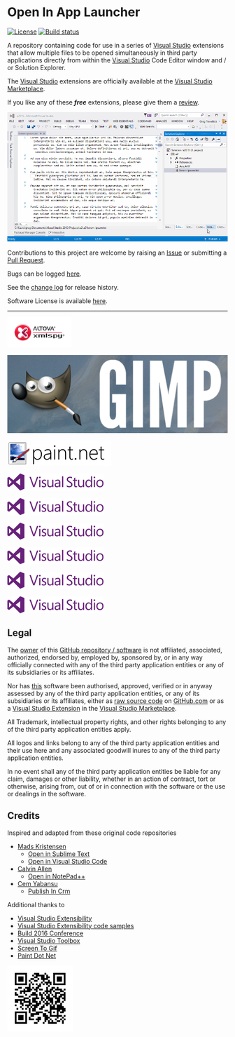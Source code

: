 [VersionNumberBadgeURL]: NotApplicable
[VSMarketplaceUrl]: https://marketplace.visualstudio.com/search?term=trevellick&target=VS&sortBy=Relevance
[VSMarketplaceReviewsUrl]: https://marketplace.visualstudio.com/search?term=trevellick&target=VS&sortBy=Relevance

# Open In App Launcher

[![License](https://img.shields.io/github/license/gittools/gitlink.svg)](/LICENSE.txt)
[![Build status][AppVeyorProjectBuildStatusBadgeSvg]][AppVeyorProjectUrl]

A repository containing code for use in a series of [Visual Studio][VisualStudioURL] extensions that allow multiple files to be opened simultaneously in third party applications directly from within the [Visual Studio][VisualStudioURL] Code Editor window and / or Solution Explorer.

The [Visual Studio][VisualStudioURL] extensions are officially available at the [Visual Studio Marketplace][VSMarketplaceUrl].

If you like any of these ***free*** extensions, please give them a [review][VSMarketplaceReviewsUrl].

![](src/OpenInApp.Assets/ReadMeAnimatedUsage.gif)

Contributions to this project are welcome by raising an [Issue][GitHubRepoIssuesURL] or submitting a [Pull Request][GitHubRepoPullRequestsURL].

Bugs can be logged [here][GitHubRepoIssuesURL].

See the [change log](CHANGELOG.md) for release history.

Software License is available [here](/LICENSE.txt).

---------------------------------------

[![Altova Xml Spy](src/OpenInApp.Assets/OpenInAltovaXmlSpy/ThirdPartyLogo.png)](src/OpenInApp.Assets/OpenInAltovaXmlSpy/README.md)

[![Gimp](src/OpenInApp.Assets/OpenInGimp/ThirdPartyLogo.png)](src/OpenInApp.Assets/OpenInGimp/README.md)

<!--[![Markdown Monster](src/OpenInApp.Assets/OpenInMarkdownMonster/ThirdPartyLogo.png)](src/OpenInApp.Assets/OpenInMarkdownMonster/README.md)-->

[![Paint Dot Net](src/OpenInApp.Assets/OpenInPaintDotNet/ThirdPartyLogo.png)](src/OpenInApp.Assets/OpenInPaintDotNet/README.md)

[![Visual Studio 2012](src/OpenInApp.Assets/OpenInVS2012/ThirdPartyLogo.png)](src/OpenInApp.Assets/OpenInVS2012/README.md)

[![Visual Studio 2013](src/OpenInApp.Assets/OpenInVS2013/ThirdPartyLogo.png)](src/OpenInApp.Assets/OpenInVS2013/README.md)

[![Visual Studio 2015](src/OpenInApp.Assets/OpenInVS2015/ThirdPartyLogo.png)](src/OpenInApp.Assets/OpenInVS2015/README.md)

[![Visual Studio 2017 Community](src/OpenInApp.Assets/OpenInVS2017Community/ThirdPartyLogo.png)](src/OpenInApp.Assets/OpenInVS2017Community/README.md)

[![Visual Studio 2017 Enterprise](src/OpenInApp.Assets/OpenInVS2017Enterprise/ThirdPartyLogo.png)](src/OpenInApp.Assets/OpenInVS2017Enterprise/README.md)

[![Visual Studio 2017 Professional](src/OpenInApp.Assets/OpenInVS2017Professional/ThirdPartyLogo.png)](src/OpenInApp.Assets/OpenInVS2017Professional/README.md)

## Legal

The [owner](https://github.com/GregTrevellick) of this [GitHub repository / software][GitHubRepoURL] is not affiliated, associated, authorized, endorsed by, employed by, sponsored by, or in any way officially connected with any of the third party application entities or any of its subsidiaries or its affiliates.

Nor has [this][GitHubRepoURL] software been authorised, approved, verified or in anyway assessed by any of the third party application entities, or any of its subsidiaries or its affiliates, either as [raw source code][GitHubRepoURL] on [GitHub.com](https://github.com/) or as a [Visual Studio Extension][VSMarketplaceUrl] in the [Visual Studio Marketplace](https://marketplace.visualstudio.com/vs).

All Trademark, intellectual property rights, and other rights belonging to any of the third party application entities  apply.

All logos and links belong to any of the third party application entities and their use here and any associated goodwill inures to any of the third party application entities.

In no event shall any of the third party application entities be liable for any claim, damages or other liability, whether in an action of contract, tort or otherwise, arising from, out of or in connection with the software or the use or dealings in the software.

## Credits

Inspired and adapted from these original code repositories

- [Mads Kristensen](https://github.com/madskristensen) 
  - [Open in Sublime Text](https://github.com/madskristensen/OpenInSublimeText/ "Open in Sublime Text")
  - [Open in Visual Studio Code](https://github.com/madskristensen/OpenInVsCode "Open in Visual Studio Code")
- [Calvin Allen](https://github.com/CalvinAllen) 
  - [Open in NotePad++](https://github.com/CalvinAllen/OpenInNotepadPlusPlus  "Open in NotePad++") 
- [Cem Yabansu](https://github.com/cemyabansu) 
  - [Publish In Crm](https://github.com/cemyabansu/PublishInCrm "Publish In Crm")

Additional thanks to

- [Visual Studio Extensibility](http://www.visualstudioextensibility.com/)
- [Visual Studio Extensibility code samples](https://github.com/visualstudioextensibility/VSX-Samples)
- [Build 2016 Conference](https://channel9.msdn.com/Events/Build/2016/B886) 
- [Visual Studio Toolbox](https://channel9.msdn.com/Shows/Visual-Studio-Toolbox/Extensions-by-Mads-Kristensen)
- [Screen To Gif](http://www.screentogif.com/) 
- [Paint Dot Net](http://www.getpaint.net/)  

[![](assets/chart.png)][GitHubPagesURL]






[AppVeyorProjectUrl]: https://ci.appveyor.com/project/GregTrevellick/openinapp-launcher
[AppVeyorProjectBuildStatusBadgeSvg]: https://ci.appveyor.com/api/projects/status/0vwmtcboontemltq?svg=true
[GitHubPagesURL]: https://gregtrevellick.github.io/OpenInApp.Launcher/
[GitHubRepoURL]: https://github.com/GregTrevellick/OpenInApp.Launcher
[GitHubRepoIssuesURL]: https://github.com/GregTrevellick/OpenInApp.Launcher/issues
[GitHubRepoPullRequestsURL]: https://github.com/GregTrevellick/OpenInApp.Launcher/pulls
[VisualStudioURL]: https://www.visualstudio.com/

